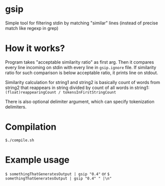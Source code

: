 # gsip
Simple tool for filtering stdin by matching "similar" lines (instead of precise match like regexp in grep)

# How it works?
Program takes "acceptable similarity ratio" as first arg. Then it compares every line incoming on stdin with every line in `gsip.ignore` file.
If similarity ratio for such comparison is below acceptable ratio, it prints line on stdout.

Similarity calculation for string1 and string2 is basically count of words from string2 that reappears in string
divided by count of all words in string1:
`(float)reappearingCount / tokensInFirstStringCount`

There is also optional delimiter argument, which can specify tokenization delimiters.

# Compilation
`$./compile.sh`

# Example usage
`$ somethingThatGeneratesOutput | gsip "0.4"`
or
`$ somethingThatGeneratesOutput | gsip "0.4" " |\n"`
